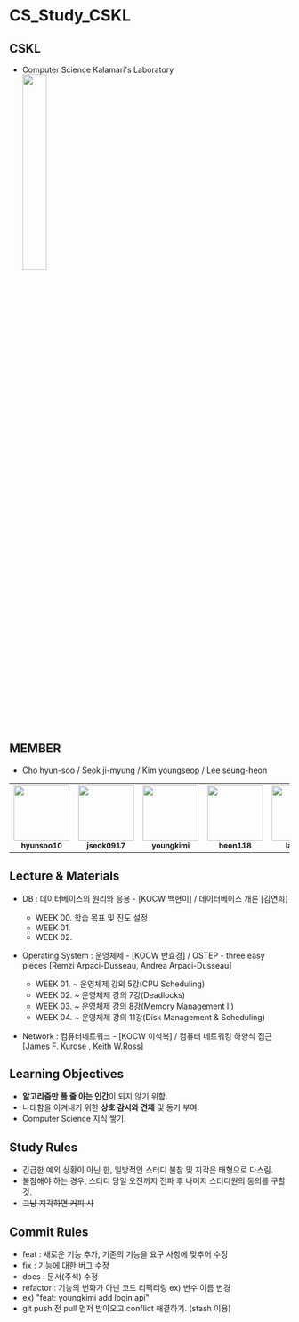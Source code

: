 # CS_Study_CSKL

## CSKL

- Computer Science Kalamari's Laboratory <br>
  <img src="https://github.com/youngkimi/CS_Study_CSKL/assets/139294219/6633abd6-3790-4c7f-9c2e-102111ec27d1" width="30%">

## MEMBER

- Cho hyun-soo / Seok ji-myung / Kim youngseop / Lee seung-heon

<table>
  <tr>
    <td align="center"><a href="https://github.com/hyunsoo10"><img src="https://github.com/hyunsoo10.png" width="100px;" alt=""/><br /><sub><b>hyunsoo10</b></sub></a><br /></td>
    <td align="center"><a href="https://github.com/jseok0917"><img src="https://github.com/jseok0917.png" width="100px;" alt=""/><br /><sub><b>jseok0917</b></sub></a><br /></td>
    <td align="center"><a href="https://github.com/youngkimi"><img src="https://github.com/youngkimi.png" width="100px;" alt=""/><br /><sub><b>youngkimi</b></sub></a><br /></td>      
    <td align="center"><a href="https://github.com/heon118"><img src="https://github.com/heon118.png" width="100px;" alt=""/><br /.png><sub><b>heon118</b></sub></a><br /></td>
    <td align="center"><a href="https://github.com/lainlnya"><img src="https://github.com/lainlnya.png" width="100px;" alt=""/><br /.png><sub><b>lainlnya</b></sub></a><br /></td>
  </tr>
</table>

## Lecture & Materials

- DB : 데이터베이스의 원리와 응용 - [KOCW 백현미] / 데이터베이스 개론 [김연희]

  - WEEK 00. 학습 목표 및 진도 설정
  - WEEK 01.
  - WEEK 02.
 
- Operating System : 운영체제 - [KOCW 반효경] / OSTEP - three easy pieces [Remzi Arpaci-Dusseau, Andrea Arpaci-Dusseau]

  - WEEK 01. ~ 운영체제 강의 5강(CPU Scheduling) 
  - WEEK 02. ~ 운영체제 강의 7강(Deadlocks)
  - WEEK 03. ~ 운영체제 강의 8강(Memory Management II)
  - WEEK 04. ~ 운영체제 강의 11강(Disk Management & Scheduling)

- Network : 컴퓨터네트워크 - [KOCW 이석복] / 컴퓨터 네트워킹 하향식 접근 [James F. Kurose , Keith W.Ross]

## Learning Objectives

- **알고리즘만 풀 줄 아는 인간**이 되지 않기 위함.
- 나태함을 이겨내기 위한 **상호 감시와 견제** 및 동기 부여.
- Computer Science 지식 쌓기.

## Study Rules

- 긴급한 예외 상황이 아닌 한, 일방적인 스터디 불참 및 지각은 태형으로 다스림.
- 불참해야 하는 경우, 스터디 당일 오전까지 전파 후 나머지 스터디원의 동의를 구할 것.
- ~~그냥 지각하면 커피 사~~

## Commit Rules

- feat : 새로운 기능 추가, 기존의 기능을 요구 사항에 맞추어 수정
- fix : 기능에 대한 버그 수정
- docs : 문서(주석) 수정
- refactor : 기능의 변화가 아닌 코드 리팩터링 ex) 변수 이름 변경
- ex) "feat: youngkimi add login api"
- git push 전 pull 먼저 받아오고 conflict 해결하기. (stash 이용)
